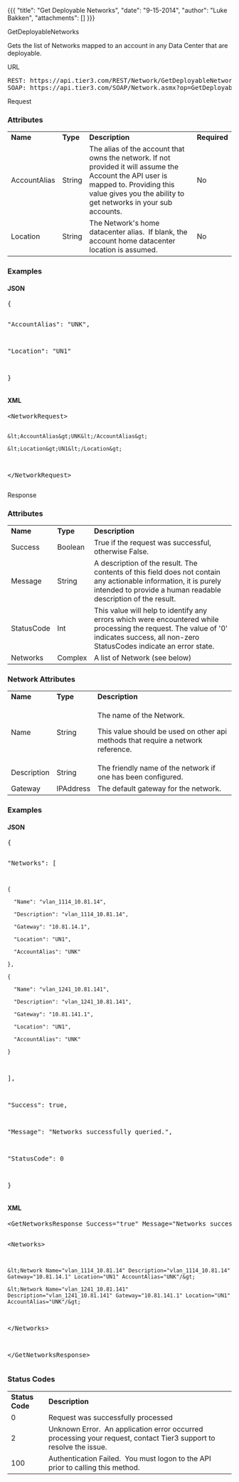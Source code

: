 {{{
  "title": "Get Deployable Networks",
  "date": "9-15-2014",
  "author": "Luke Bakken",
  "attachments": []
}}}

GetDeployableNetworks
<p>Gets the list of Networks mapped to an account in any Data Center that are deployable.</p>
URL
<pre>REST: https://api.tier3.com/REST/Network/GetDeployableNetworks/&lt;format&gt;<br />SOAP: https://api.tier3.com/SOAP/Network.asmx?op=GetDeployableNetworks</pre> Request
<h3>Attributes</h3>
<table>
  <tbody>
    <tr>
      <td><strong>Name</strong>
      </td>
      <td><strong>Type</strong>
      </td>
      <td><strong>Description</strong>
      </td>
      <td><strong>Required</strong>
      </td>
    </tr>
    <tr>
      <td>AccountAlias</td>
      <td>String</td>
      <td>The alias of the account that owns the network. If not provided it will assume the Account the API user is mapped to. Providing this value gives you the ability to get networks in your sub accounts.</td>
      <td>No</td>
    </tr>
    <tr>
      <td>Location</td>
      <td>String</td>
      <td>The Network's home datacenter alias.&nbsp; If blank, the account home datacenter location is assumed.</td>
      <td>No</td>
    </tr>
  </tbody>
</table>
<h3>Examples</h3>
<h4>JSON</h4>
<pre>{

  "AccountAlias": "UNK",

  "Location": "UN1"

}</pre>
<h4>XML</h4>
<pre>&lt;NetworkRequest&gt;

    &lt;AccountAlias&gt;UNK&lt;/AccountAlias&gt;

    &lt;Location&gt;UN1&lt;/Location&gt;

&lt;/NetworkRequest&gt;</pre> Response
<h3>Attributes</h3>
<table>
  <tbody>
    <tr>
      <td><strong>Name</strong>
      </td>
      <td><strong>Type</strong>
      </td>
      <td><strong>Description</strong>
      </td>
    </tr>
    <tr>
      <td>Success</td>
      <td>Boolean</td>
      <td>True if the request was successful, otherwise False.</td>
    </tr>
    <tr>
      <td>Message</td>
      <td>String</td>
      <td>A description of the result. The contents of this field does not contain any actionable information, it is purely intended to provide a human readable description of the result.</td>
    </tr>
    <tr>
      <td>StatusCode</td>
      <td>Int</td>
      <td>This value will help to identify any errors which were encountered while processing the request. The value of '0' indicates success, all non-zero StatusCodes indicate an error state.</td>
    </tr>
    <tr>
      <td>Networks</td>
      <td>Complex</td>
      <td>A list of Network (see below)</td>
    </tr>
  </tbody>
</table>
<h3>Network Attributes</h3>
<table>
  <tbody>
    <tr>
      <td><strong>Name</strong>
      </td>
      <td><strong>Type</strong>
      </td>
      <td><strong>Description</strong>
      </td>
    </tr>
    <tr>
      <td>Name</td>
      <td>String</td>
      <td>
        <p>The name of the Network.</p>
        <p>This value should be used on other api methods that require a network reference.</p>
      </td>
    </tr>
    <tr>
      <td>Description</td>
      <td>String</td>
      <td>The friendly name of the network if one has been configured.</td>
    </tr>
    <tr>
      <td>Gateway</td>
      <td>IPAddress</td>
      <td>The default gateway for the network.</td>
    </tr>
  </tbody>
</table>
<h3>Examples</h3>
<h4>JSON</h4>
<pre>{

  "Networks": [

    {

      "Name": "vlan_1114_10.81.14",

      "Description": "vlan_1114_10.81.14",

      "Gateway": "10.81.14.1",

      "Location": "UN1",

      "AccountAlias": "UNK"

    },

    {

      "Name": "vlan_1241_10.81.141",

      "Description": "vlan_1241_10.81.141",

      "Gateway": "10.81.141.1",

      "Location": "UN1",

      "AccountAlias": "UNK"

    }

  ],

  "Success": true,

  "Message": "Networks successfully queried.",

  "StatusCode": 0

}</pre>
<h4>XML</h4>
<pre>&lt;GetNetworksResponse Success="true" Message="Networks successfully queried." StatusCode="0"&gt;

&lt;Networks&gt;

    &lt;Network Name="vlan_1114_10.81.14" Description="vlan_1114_10.81.14" Gateway="10.81.14.1" Location="UN1" AccountAlias="UNK"/&gt;

    &lt;Network Name="vlan_1241_10.81.141" Description="vlan_1241_10.81.141" Gateway="10.81.141.1" Location="UN1" AccountAlias="UNK"/&gt;

&lt;/Networks&gt;

&lt;/GetNetworksResponse&gt;</pre>
<h3>Status Codes</h3>
<table>
  <tbody>
    <tr>
      <td><strong>Status Code</strong>
      </td>
      <td><strong>Description</strong>
      </td>
    </tr>
    <tr>
      <td>0</td>
      <td>Request was successfully processed</td>
    </tr>
    <tr>
      <td>2</td>
      <td>Unknown Error. &nbsp;An application error occurred processing your request, contact Tier3 support to resolve the issue.</td>
    </tr>
    <tr>
      <td>100</td>
      <td>Authentication Failed. &nbsp;You must logon to the API prior to calling this method.</td>
    </tr>
  </tbody>
</table>